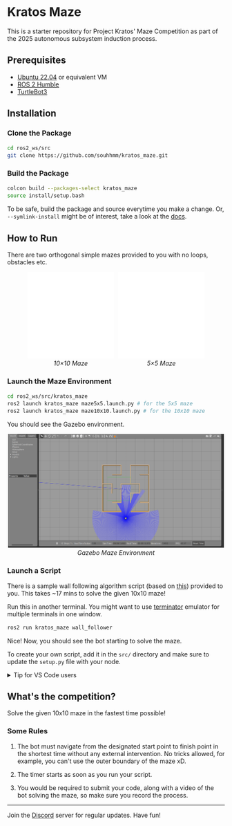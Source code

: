 # Kratos Maze
This is a starter repository for Project Kratos' Maze Competition as part of the 2025 autonomous subsystem induction process.

## Prerequisites
- [Ubuntu 22.04](https://releases.ubuntu.com/jammy/) or equivalent VM
- [ROS 2 Humble](https://docs.ros.org/en/humble/index.html)
- [TurtleBot3](https://emanual.robotis.com/docs/en/platform/turtlebot3/simulation/#gazebo-simulation)

## Installation

### Clone the Package
```bash
cd ros2_ws/src
git clone https://github.com/souhhmm/kratos_maze.git
```

### Build the Package

```bash
colcon build --packages-select kratos_maze
source install/setup.bash
```
To be safe, build the package and source everytime you make a change. Or, `--symlink-install` might be of interest, take a look at the [docs](https://docs.ros.org/en/humble/Tutorials/Beginner-Client-Libraries/Colcon-Tutorial.html).

## How to Run
There are two orthogonal simple mazes provided to you with no loops, obstacles etc.

<div style="display: flex; justify-content: center; align-items: center; text-align: center; gap: 10px;">
  <figure style="margin: 0;">
    <img src="assets/maze10x10.svg" style="filter: brightness(0) invert(1); width: 200px;">
    <figcaption><em>10×10 Maze</em></figcaption>
  </figure>
  
  <figure style="margin: 0;">
    <img src="assets/maze5x5.svg" style="filter: brightness(0) invert(1); width: 200px;">
    <figcaption><em>5×5 Maze</em></figcaption>
  </figure>
</div>

### Launch the Maze Environment

```bash
cd ros2_ws/src/kratos_maze
ros2 launch kratos_maze maze5x5.launch.py # for the 5x5 maze
ros2 launch kratos_maze maze10x10.launch.py # for the 10x10 maze
```

You should see the Gazebo environment.
<div style="display: flex; justify-content: center; align-items: center; text-align: center; gap: 10px;">
  <figure style="margin: 0;">
    <img src="assets/gazebo5x5.png" style="width: 500px;">
    <figcaption><em>Gazebo Maze Environment</em></figcaption>
  </figure>
</div>


### Launch a Script
There is a sample wall following algorithm script (based on [this](https://www.youtube.com/watch?v=1l9IMXd33K4&ab_channel=HeyYK)) provided to you. This takes ~17 mins to solve the given 10x10 maze!

Run this in another terminal. You might want to use [terminator](https://gnome-terminator.org/) emulator for multiple terminals in one window.

```bash
ros2 run kratos_maze wall_follower
```

Nice! Now, you should see the bot starting to solve the maze.

To create your own script, add it in the `src/` directory and make sure to update the `setup.py` file with your node.

<details>
<summary> Tip for VS Code users</summary>

To resolve the import errors (yellow squiggles) create a `.env` file in the root of your workspace and add `PYTHONPATH=/opt/ros/humble/lib/python3.10/site-packages` in it.
</details>


## What's the competition?

Solve the given 10x10 maze in the fastest time possible!

### Some Rules
1. The bot must navigate from the designated start point to finish point in the shortest time without any external intervention. No tricks allowed, for example, you can't use the outer boundary of the maze xD.

2. The timer starts as soon as you run your script.

3. You would be required to submit your code, along with a video of the bot solving the maze, so make sure you record the process.

<hr></hr>

Join the [Discord](linktodiscord) server for regular updates. Have fun!